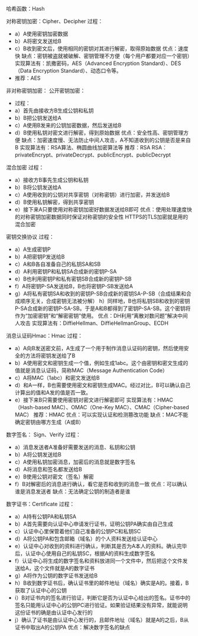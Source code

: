 哈希函数：Hash

对称密钥加密：Cipher、Decipher
过程：
- a）A使用密钥加密数据
- b）A将密文发送给B
- c）B收到密文后，使用相同的密钥对其进行解密，取得原始数据
优点：速度快
缺点：密钥被盗就被破解、密钥管理不方便（每个用户都要对应一个密钥）
实现算法有：凯撒密码，AES（Advanced Encryption Standard）、DES（Data Encryption Standard）、动态口令等。
- 推荐：AES

非对称密钥加密：
公开密钥加密：
- 过程：
- a）首先由接收方B生成公钥和私钥
- b）B把公钥发送给A
- c）A使用B发来的公钥加密数据，然后发送给B
- d）B使用私钥对密文进行解密，得到原始数据
优点：安全性高、密钥管理方便
缺点：加密速度慢、无法防止中间人攻击，A不知道收到的公钥是否是来自B
实现算法有：RSA算法、椭圆曲线加密算法等
推荐：RSA
RSA：privateEncrypt、privateDecrypt、publicEncrypt、publicDecrypt

混合加密
过程：
- a）接收方B事先生成公钥和私钥
- b）B将公钥发送给A
- c）A使用收到的公钥对共享密钥（对称密钥）进行加密，并发送给B
- d）B使用私钥解密，得到共享密钥
- e）接下来A只要使用对称密钥加密好数据发送给B即可
优点：使用处理速度快的对称密钥加密数据同时保证对称密钥的安全性
HTTPS的TLS加密就是用的混合加密

密钥交换协议
过程：
- a）A生成密钥P
- b）A把密钥P发送给B
- c）A和B各自准备自己的私钥SA和SB
- d）A利用密钥P和私钥SA合成新的密钥P-SA
- e）B也利用密钥P和私有密钥SB合成新的密钥P-SB
- f）A将密钥P-SA发送给B，B也将密钥P-SB发送给A
- g）A将私有密钥SA和收到的密钥P-SB合成新的密钥SA-P-SB（合成结果和合成顺序无关，合成密钥无法被分解）
h）同样地，B也将私钥SB和收到的密钥P-SA合成新的密钥P-SA-SB。于是A和B都得到了密钥P-SA-SB。这个密钥将作为“加密密钥”和“解密密钥”使用。
优点：DH利用“离散对数问题”解决中间人攻击
实现算法有：DiffieHellman、DiffieHellmanGroup、ECDH

消息认证码Hmac：Hmac
过程：
- a）A向B发送密文前，A生成了一个用于制作消息认证码的密钥，然后使用安全的方法将密钥发送给了B
- b）A使用密文和密钥生成一个值，例如生成1abc。这个由密钥和密文生成的值就是消息认证码，简称MAC（Message Authentication Code）
- c）A将MAC（1abc）和密文发送给B
- d）和A一样，B也需要使用密文和密钥生成MAC。经过对比，B可以确认自己计算出的值和A发的值是否一致。
- e）接下来B只需要使用密钥对密文进行解密即可
实现算法有：HMAC（Hash-based MAC）、OMAC（One-Key MAC）、CMAC（Cipher-based MAC）
推荐：HMAC
优点：可以实现认证和检测篡改功能
缺点：MAC不能确定密钥由哪方生成（A或B）

数字签名： Sign、Verify
过程：
- a）消息发送者A准备好需要发送的消息、私钥和公钥
- b）A将公钥发送给B
- c）A使用私钥加密消息，加密后的消息就是数字签名
- d）A将消息和签名都发送给B
- e）B使用公钥对密文（签名）解密
- f）B对解密后的消息进行确认，看它是否和收到的消息一致
优点：可以确认谁是消息发送者
缺点：无法确定公钥的制造者是谁

数字证书：Certificate
过程：
- a）A持有公钥PA和私钥SA
- b）A首先需要向认证中心申请发行证书，证明公钥PA确实由自己生成
- c）认证中心里保管着他们自己准备的公钥PC和私钥SC
- d）A将公钥PA和包含邮箱（域名）的个人资料发送给认证中心
- e）认证中心对收到的资料进行确认，判断其是否为A本人的资料。确认完毕后，认证中心使用自己的私钥SC，根据A的资料生成数字签名
- f）认证中心将生成的数字签名和资料放进同一个文件中，然后把这个文件发送给A，这个文件就是A的数字证书
- g）A将作为公钥的数字证书发送给B
- h）B收到数字证书后，确认证书里的邮件地址（域名）确实是A的。接着，B获取了认证中心的公钥
- i）B对证书内的签名进行验证，判断它是否为认证中心给出的签名。证书中的签名只能用认证中心的公钥PC进行验证。如果验证结果没有异常，就能说明这份证书的确是由认证中心发行的
- j）确认了证书是由认证中心发行的，且邮件地址（域名）就是A的之后，B从证书中取出A的公钥PA
优点：解决数字签名的缺点
